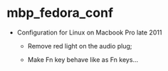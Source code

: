 # mbp_fedora_conf

- Configuration for Linux on Macbook Pro late 2011
  
  - Remove red light on the audio plug;

  - Make Fn key behave like as Fn keys...
